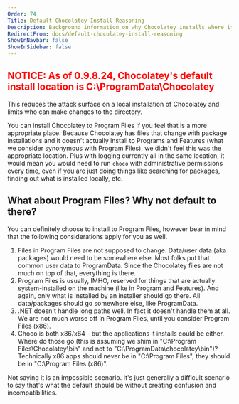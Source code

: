 ```yaml
---
Order: 74
Title: Default Chocolatey Install Reasoning
Description: Background information on why Chocolatey installs where it does by default
RedirectFrom: docs/default-chocolatey-install-reasoning
ShowInNavbar: false
ShowInSidebar: false
---
```


## <span style="color:red;">NOTICE: As of 0.9.8.24, Chocolatey's default install location is C:\ProgramData\Chocolatey</span>

This reduces the attack surface on a local installation of Chocolatey and limits who can make changes to the directory.

You can install Chocolatey to Program Files if you feel that is a more appropriate place. Because Chocolatey has files that change with package installations and it doesn't actually install to Programs and Features (what we consider synonymous with Program Files), we didn't feel this was the appropriate location. Plus with logging currently all in the same location, it would mean you would need to run `choco` with administrative permissions every time, even if you are just doing things like searching for packages, finding out what is installed locally, etc.

## What about Program Files? Why not default to there?

You can definitely choose to install to Program Files, however bear in mind that the following considerations apply for you as well.

1. Files in Program Files are not supposed to change. Data/user data (aka packages) would need to be somewhere else. Most folks put that common user data to ProgramData. Since the Chocolatey files are not much on top of that, everything is there.
2. Program Files is usually, IMHO, reserved for things that are actually system-installed on the machine (like in Program and Features). And again, only what is installed by an installer should go there. All data/packages should go somewhere else, like ProgramData.
3. .NET doesn't handle long paths well. In fact it doesn't handle them at all. We are not much worse off in Program Files, until you consider Program Files (x86).
4. Choco is both x86/x64 - but the applications it installs could be either. Where do those go (this is assuming we shim in "C:\Program Files\Chocolatey\bin" and not to "C:\ProgramData\chocolatey\bin")? Technically x86 apps should never be in "C:\Program Files", they should be in "C:\Program Files (x86)".

Not saying it is an impossible scenario. It's just generally a difficult scenario to say that's what the default should be without creating confusion and incompatibilities.
